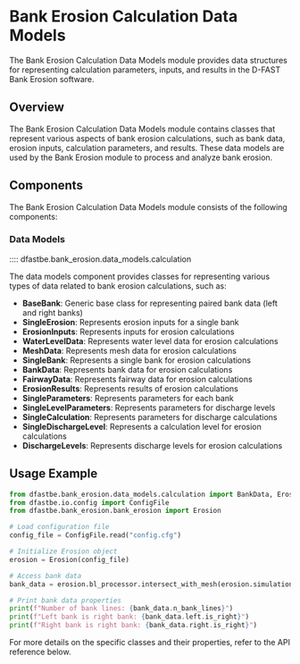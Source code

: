 # Bank Erosion Calculation Data Models

The Bank Erosion Calculation Data Models module provides data structures for representing calculation parameters, inputs, and results in the D-FAST Bank Erosion software.

## Overview

The Bank Erosion Calculation Data Models module contains classes that represent various aspects of bank erosion calculations, such as bank data, erosion inputs, calculation parameters, and results. These data models are used by the Bank Erosion module to process and analyze bank erosion.

## Components

The Bank Erosion Calculation Data Models module consists of the following components:

### Data Models

:::: dfastbe.bank_erosion.data_models.calculation

The data models component provides classes for representing various types of data related to bank erosion calculations, such as:

- **BaseBank**: Generic base class for representing paired bank data (left and right banks)
- **SingleErosion**: Represents erosion inputs for a single bank
- **ErosionInputs**: Represents inputs for erosion calculations
- **WaterLevelData**: Represents water level data for erosion calculations
- **MeshData**: Represents mesh data for erosion calculations
- **SingleBank**: Represents a single bank for erosion calculations
- **BankData**: Represents bank data for erosion calculations
- **FairwayData**: Represents fairway data for erosion calculations
- **ErosionResults**: Represents results of erosion calculations
- **SingleParameters**: Represents parameters for each bank
- **SingleLevelParameters**: Represents parameters for discharge levels
- **SingleCalculation**: Represents parameters for discharge calculations
- **SingleDischargeLevel**: Represents a calculation level for erosion calculations
- **DischargeLevels**: Represents discharge levels for erosion calculations

## Usage Example

```python
from dfastbe.bank_erosion.data_models.calculation import BankData, ErosionInputs, ErosionResults
from dfastbe.io.config import ConfigFile
from dfastbe.bank_erosion.bank_erosion import Erosion

# Load configuration file
config_file = ConfigFile.read("config.cfg")

# Initialize Erosion object
erosion = Erosion(config_file)

# Access bank data
bank_data = erosion.bl_processor.intersect_with_mesh(erosion.simulation_data.mesh_data)

# Print bank data properties
print(f"Number of bank lines: {bank_data.n_bank_lines}")
print(f"Left bank is right bank: {bank_data.left.is_right}")
print(f"Right bank is right bank: {bank_data.right.is_right}")
```

For more details on the specific classes and their properties, refer to the API reference below.